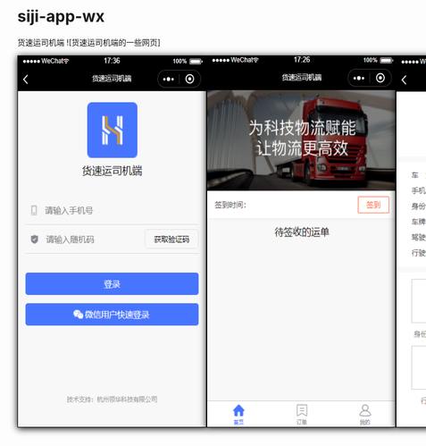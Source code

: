 # siji-app-wx
货速运司机端
![货速运司机端的一些网页]
<p align="center" style='display:flex;justify-content: space-around;background:#ddd'>
        <img src="https://github.com/UseAder/siji-app-wx/blob/master/readme_Img/login.png" style='box-shadow: 0 2px 12px 0 rgba(0, 0, 0,1);width:337px;height:664px;border:1px solid #000'>
        <img src="https://github.com/UseAder/siji-app-wx/blob/master/readme_Img/home.png"  style='box-shadow: 0 2px 12px 0 rgba(0, 0, 0, 1);width:337px;height:664px;border:1px solid #000'>  
         <img src="https://github.com/UseAder/siji-app-wx/blob/master/readme_Img/imation.png"  style='box-shadow: 0 2px 12px 0 rgba(0, 0, 0, 1);width:337px;height:664px;border:1px solid #000'> 
         <img src="https://github.com/UseAder/siji-app-wx/blob/master/readme_Img/modify.png"  style='box-shadow: 0 2px 12px 0 rgba(0, 0, 0, 1);width:337px;height:664px;border:1px solid #000'> 
         <img src="https://github.com/UseAder/siji-app-wx/blob/master/readme_Img/myorder.png"  style='box-shadow: 0 2px 12px 0 rgba(0, 0, 0, 1);width:337px;height:664px;border:1px solid #000'> 
         <img src="https://github.com/UseAder/siji-app-wx/blob/master/readme_Img/order.png"  style='box-shadow: 0 2px 12px 0 rgba(0, 0, 0, 1);width:337px;height:664px;border:1px solid #000'> 

</p>


